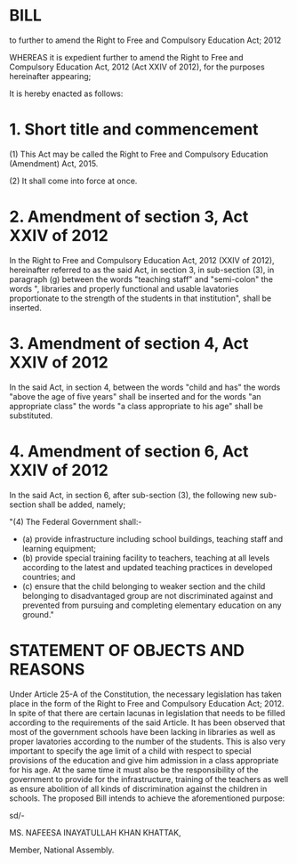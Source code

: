# BILL

to further to amend the Right to Free and Compulsory Education Act; 2012

WHEREAS it is expedient further to amend the Right to Free and Compulsory Education Act, 2012 (Act XXIV of 2012), for the purposes hereinafter appearing;

It is hereby enacted as follows:

# 1. Short title and commencement

(1) This Act may be called the Right to Free and Compulsory Education (Amendment) Act, 2015.

(2) It shall come into force at once.

# 2. Amendment of section 3, Act XXIV of 2012

In the Right to Free and Compulsory Education Act, 2012 (XXIV of 2012), hereinafter referred to as the said Act, in section 3, in sub-section (3), in paragraph (g) between the words "teaching staff" and "semi-colon" the words ", libraries and properly functional and usable lavatories proportionate to the strength of the students in that institution", shall be inserted.

# 3. Amendment of section 4, Act XXIV of 2012

In the said Act, in section 4, between the words "child and has" the words "above the age of five years" shall be inserted and for the words "an appropriate class" the words "a class appropriate to his age" shall be substituted.

# 4. Amendment of section 6, Act XXIV of 2012

In the said Act, in section 6, after sub-section (3), the following new sub-section shall be added, namely;

"(4) The Federal Government shall:-

- (a) provide infrastructure including school buildings, teaching staff and learning equipment;
- (b) provide special training facility to teachers, teaching at all levels according to the latest and updated teaching practices in developed countries; and
- (c) ensure that the child belonging to weaker section and the child belonging to disadvantaged group are not discriminated against and prevented from pursuing and completing elementary education on any ground."

# STATEMENT OF OBJECTS AND REASONS

Under Article 25-A of the Constitution, the necessary legislation has taken place in the form of the Right to Free and Compulsory Education Act; 2012. In spite of that there are certain lacunas in legislation that needs to be filled according to the requirements of the said Article. It has been observed that most of the government schools have been lacking in libraries as well as proper lavatories according to the number of the students. This is also very important to specify the age limit of a child with respect to special provisions of the education and give him admission in a class appropriate for his age. At the same time it must also be the responsibility of the government to provide for the infrastructure, training of the teachers as well as ensure abolition of all kinds of discrimination against the children in schools. The proposed Bill intends to achieve the aforementioned purpose:

sd/-

MS. NAFEESA INAYATULLAH KHAN KHATTAK,

Member, National Assembly.